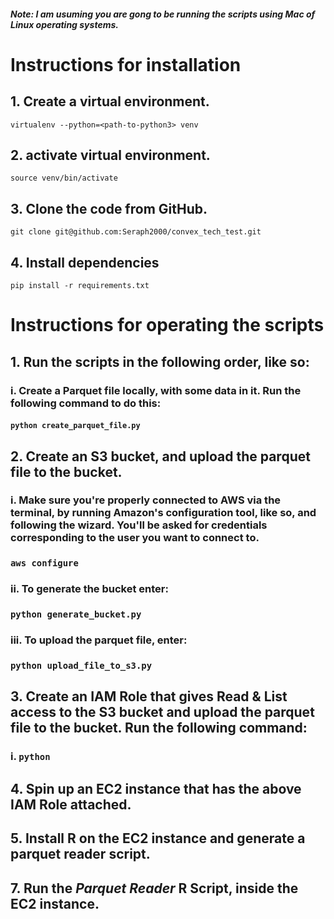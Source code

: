 #### *Note: I am usuming you are gong to be running the scripts using Mac of Linux operating systems.*

# Instructions for installation


## 1. Create a virtual environment.

`virtualenv --python=<path-to-python3> venv`

## 2. activate virtual environment.

`source venv/bin/activate`

## 3. Clone the code from GitHub.

`git clone git@github.com:Seraph2000/convex_tech_test.git`

## 4. Install dependencies

`pip install -r requirements.txt`

# Instructions for operating the scripts

## 1. Run the scripts in the following order, like so:

### i. Create a Parquet file locally, with some data in it. Run the following command to do this:

#### `python create_parquet_file.py`


## 2. Create an S3 bucket, and upload the parquet file to the bucket.

### i. Make sure you're properly connected to AWS via the terminal, by running Amazon's configuration tool, like so, and following the wizard. You'll be asked for credentials corresponding to the user you want to connect to.

### `aws configure`

### ii. To generate the bucket enter:

### `python generate_bucket.py`

### iii. To upload the parquet file, enter:

### `python upload_file_to_s3.py`

## 3. Create an IAM Role that gives Read & List access to the S3 bucket and upload the parquet file to the bucket. Run the following command:

### i. `python `


## 4. Spin up an EC2 instance that has the above IAM Role attached.


## 5. Install R on the EC2 instance and generate a parquet reader script.


## 7. Run the *Parquet Reader* R Script, inside the EC2 instance.

